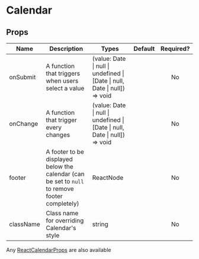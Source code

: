 # Calendar

## Props

| Name      | Description                                                                                    | Types                                                                      | Default   | Required? |
|-----------|------------------------------------------------------------------------------------------------|----------------------------------------------------------------------------|-----------|:---------:|
| onSubmit  | A function that triggers when users select a value                                             | (value: Date \| null \| undefined \| [Date \| null, Date \| null]) => void |           |     No    |
| onChange  | A function that trigger every changes                                                          | (value: Date \| null \| undefined \| [Date \| null, Date \| null]) => void |           |     No    |
| footer    | A footer to be displayed below the calendar (can be set to `null` to remove footer completely) | ReactNode                                                                  |           |     No    |
| className | Class name for overriding Calendar's style                                                     | string                                                                     |           |     No    |


Any [ReactCalendarProps](https://www.npmjs.com/package/react-calendar) are also available
